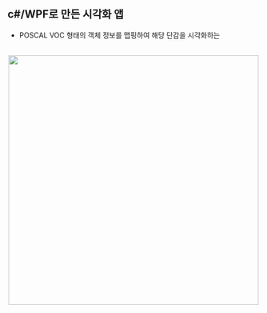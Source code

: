 <h2>c#/WPF로 만든 시각화 앱</h2>

- POSCAL VOC 형태의 객체 정보를 맵핑하여 해당 단감을 시각화하는 
<br/>
<div align=center> 
  <img src="https://user-images.githubusercontent.com/39451858/206253638-5bca0777-6f08-4636-aeb6-0ad5d65c200b.png"  width="500" height="500"/>
</div>
